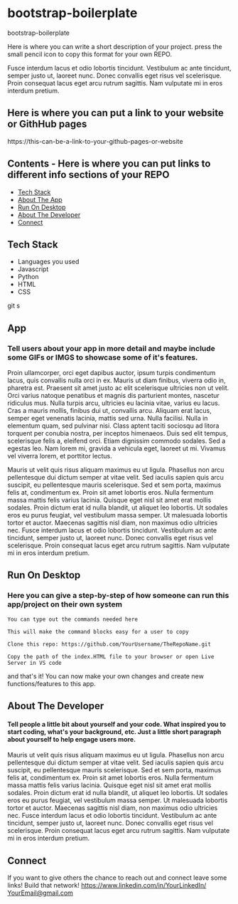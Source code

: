 # bootstrap-boilerplate
bootstrap-boilerplate

Here is where you can write a short description of your project. press the small pencil icon to copy this format for your own REPO.



Fusce interdum lacus et odio lobortis tincidunt. Vestibulum ac ante tincidunt, semper justo ut, laoreet nunc. Donec convallis eget risus vel scelerisque. Proin consequat lacus eget arcu rutrum sagittis. Nam vulputate mi in eros interdum pretium.



## Here is where you can put a link to your website or GithHub pages
https://this-can-be-a-link-to-your-github-pages-or-website
## Contents - Here is where you can put links to different info sections of your REPO
* [Tech Stack](#stack)
* [About The App](#app)
* [Run On Desktop](#run)
* [About The Developer](#about)
* [Connect](#connect)

## <a name="stack" ></a>Tech Stack
* Languages you used
* Javascript
* Python
* HTML
* CSS


git s
## <a name="app" ></a>App
### Tell users about your app in more detail and maybe include some GIFs or IMGS to showcase some of it's features.

Proin ullamcorper, orci eget dapibus auctor, ipsum turpis condimentum lacus, quis convallis nulla orci in ex. Mauris ut diam finibus, viverra odio in, pharetra est. Praesent sit amet justo ac elit scelerisque ultricies non ut velit. Orci varius natoque penatibus et magnis dis parturient montes, nascetur ridiculus mus. Nulla turpis arcu, ultricies eu lacinia vitae, varius eu lacus. Cras a mauris mollis, finibus dui ut, convallis arcu. Aliquam erat lacus, semper eget venenatis lacinia, mattis sed urna. Nulla facilisi. Nulla in elementum quam, sed pulvinar nisi. Class aptent taciti sociosqu ad litora torquent per conubia nostra, per inceptos himenaeos. Duis sed elit tempus, scelerisque felis a, eleifend orci. Etiam dignissim commodo sodales. Sed a egestas leo. Nam lorem mi, gravida a vehicula eget, laoreet ut mi. Vivamus vel viverra lorem, et porttitor lectus.

Mauris ut velit quis risus aliquam maximus eu ut ligula. Phasellus non arcu pellentesque dui dictum semper at vitae velit. Sed iaculis sapien quis arcu suscipit, eu pellentesque mauris scelerisque. Sed et sem porta, maximus felis at, condimentum ex. Proin sit amet lobortis eros. Nulla fermentum massa mattis felis varius lacinia. Quisque eget nisl sit amet erat mollis sodales. Proin dictum erat id nulla blandit, ut aliquet leo lobortis. Ut sodales eros eu purus feugiat, vel vestibulum massa semper. Ut malesuada lobortis tortor et auctor. Maecenas sagittis nisl diam, non maximus odio ultricies nec. Fusce interdum lacus et odio lobortis tincidunt. Vestibulum ac ante tincidunt, semper justo ut, laoreet nunc. Donec convallis eget risus vel scelerisque. Proin consequat lacus eget arcu rutrum sagittis. Nam vulputate mi in eros interdum pretium.

## <a name="run" ></a>Run On Desktop
### Here you can give a step-by-step of how someone can run this app/project on their own system
```
You can type out the commands needed here
```
```
This will make the command blocks easy for a user to copy
```
```
Clone this repo: https://github.com/YourUsername/TheRepoName.git
```
```
Copy the path of the index.HTML file to your browser or open Live Server in VS code
```

and that's it! You can now make your own changes and create new functions/features to this app.



## <a name="about" ></a>About The Developer
#### Tell people a little bit about yourself and your code. What inspired you to start coding, what's your background, etc. Just a little short paragraph about yourself to help engage users more.
Mauris ut velit quis risus aliquam maximus eu ut ligula. Phasellus non arcu pellentesque dui dictum semper at vitae velit. Sed iaculis sapien quis arcu suscipit, eu pellentesque mauris scelerisque. Sed et sem porta, maximus felis at, condimentum ex. Proin sit amet lobortis eros. Nulla fermentum massa mattis felis varius lacinia. Quisque eget nisl sit amet erat mollis sodales. Proin dictum erat id nulla blandit, ut aliquet leo lobortis. Ut sodales eros eu purus feugiat, vel vestibulum massa semper. Ut malesuada lobortis tortor et auctor. Maecenas sagittis nisl diam, non maximus odio ultricies nec. Fusce interdum lacus et odio lobortis tincidunt. Vestibulum ac ante tincidunt, semper justo ut, laoreet nunc. Donec convallis eget risus vel scelerisque. Proin consequat lacus eget arcu rutrum sagittis. Nam vulputate mi in eros interdum pretium.







## <a name="connect" ></a>Connect
If you want to give others the chance to reach out and connect leave some links! Build that network!
https://www.linkedin.com/in/YourLinkedIn/
YourEmail@gmail.com